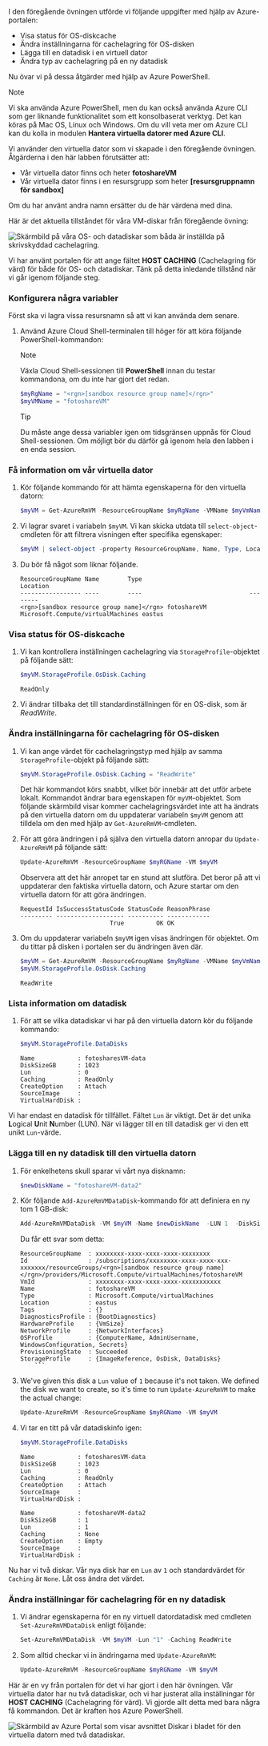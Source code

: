 I den föregående övningen utförde vi följande uppgifter med hjälp av Azure-portalen:

- Visa status för OS-diskcache
- Ändra inställningarna för cachelagring för OS-disken
- Lägga till en datadisk i en virtuell dator
- Ändra typ av cachelagring på en ny datadisk

Nu övar vi på dessa åtgärder med hjälp av Azure PowerShell. 

> [!NOTE]
> Vi ska använda Azure PowerShell, men du kan också använda Azure CLI som ger liknande funktionalitet som ett konsolbaserat verktyg. Det kan köras på Mac OS, Linux och Windows. Om du vill veta mer om Azure CLI kan du kolla in modulen **Hantera virtuella datorer med Azure CLI**.

Vi använder den virtuella dator som vi skapade i den föregående övningen. Åtgärderna i den här labben förutsätter att:

- Vår virtuella dator finns och heter **fotoshareVM**
- Vår virtuella dator finns i en resursgrupp som heter **<rgn>[resursgruppnamn för sandbox]</rgn>**

Om du har använt andra namn ersätter du de här värdena med dina.

Här är det aktuella tillståndet för våra VM-diskar från föregående övning:

![Skärmbild på våra OS- och datadiskar som båda är inställda på skrivskyddad cachelagring.](../media/disks-final-config-portal.PNG)

Vi har använt portalen för att ange fältet **HOST CACHING** (Cachelagring för värd) för både för OS- och datadiskar. Tänk på detta inledande tillstånd när vi går igenom följande steg.

### <a name="set-up-some-variables"></a>Konfigurera några variabler

Först ska vi lagra vissa resursnamn så att vi kan använda dem senare.

1. Använd Azure Cloud Shell-terminalen till höger för att köra följande PowerShell-kommandon:

    > [!NOTE]
    > Växla Cloud Shell-sessionen till **PowerShell** innan du testar kommandona, om du inte har gjort det redan.
    
    ```powershell
    $myRgName = "<rgn>[sandbox resource group name]</rgn>"
    $myVMName = "fotoshareVM"
    ```
    
    > [!TIP]
    > Du måste ange dessa variabler igen om tidsgränsen uppnås för Cloud Shell-sessionen. Om möjligt bör du därför gå igenom hela den labben i en enda session.
    
### <a name="get-info-about-our-vm"></a>Få information om vår virtuella dator

1. Kör följande kommando för att hämta egenskaperna för den virtuella datorn:

    ```powershell
    $myVM = Get-AzureRmVM -ResourceGroupName $myRgName -VMName $myVmName
    ```
    
1. Vi lagrar svaret i variabeln `$myVM`. Vi kan skicka utdata till `select-object`-cmdleten för att filtrera visningen efter specifika egenskaper:

    ```powershell
    $myVM | select-object -property ResourceGroupName, Name, Type, Location
    ```
    
1. Du bör få något som liknar följande.

    ```output
    ResourceGroupName Name        Type                              Location
    ----------------- ----        ----                              --------
    <rgn>[sandbox resource group name]</rgn> fotoshareVM Microsoft.Compute/virtualMachines eastus
    ```
    
### <a name="view-os-disk-cache-status"></a>Visa status för OS-diskcache

1. Vi kan kontrollera inställningen cachelagring via `StorageProfile`-objektet på följande sätt:

    ```powershell
    $myVM.StorageProfile.OsDisk.Caching
    ```

    ```output
    ReadOnly
    ```
   
1. Vi ändrar tillbaka det till standardinställningen för en OS-disk, som är _ReadWrite_.

### <a name="change-the-cache-settings-of-the-os-disk"></a>Ändra inställningarna för cachelagring för OS-disken

1. Vi kan ange värdet för cachelagringstyp med hjälp av samma `StorageProfile`-objekt på följande sätt:

    ```powershell
    $myVM.StorageProfile.OsDisk.Caching = "ReadWrite"
    ```
    
    Det här kommandot körs snabbt, vilket bör innebär att det utför arbete lokalt. Kommandot ändrar bara egenskapen för `myVM`-objektet. Som följande skärmbild visar kommer cachelagringsvärdet inte att ha ändrats på den virtuella datorn om du uppdaterar variabeln `$myVM` genom att tilldela om den med hjälp av `Get-AzureRmVM`-cmdleten.

1. För att göra ändringen i på själva den virtuella datorn anropar du `Update-AzureRmVM` på följande sätt:

    ```powershell
    Update-AzureRmVM -ResourceGroupName $myRGName -VM $myVM
    ```
    
    Observera att det här anropet tar en stund att slutföra. Det beror på att vi uppdaterar den faktiska virtuella datorn, och Azure startar om den virtuella datorn för att göra ändringen.

    ```output
    RequestId IsSuccessStatusCode StatusCode ReasonPhrase
    --------- ------------------- ---------- ------------
                             True         OK OK
    ```
    
1. Om du uppdaterar variabeln `$myVM` igen visas ändringen för objektet. Om du tittar på disken i portalen ser du ändringen även där. 

    ```powershell
    $myVM = Get-AzureRmVM -ResourceGroupName $myRgName -VMName $myVmName
    $myVM.StorageProfile.OsDisk.Caching
    ```
    
    ```output
    ReadWrite
    ```
    
### <a name="list-data-disk-info"></a>Lista information om datadisk

1. För att se vilka datadiskar vi har på den virtuella datorn kör du följande kommando:

    ```powershell
    $myVM.StorageProfile.DataDisks
    ```
    
    ```output
    Name            : fotosharesVM-data
    DiskSizeGB      : 1023
    Lun             : 0
    Caching         : ReadOnly
    CreateOption    : Attach
    SourceImage     :
    VirtualHardDisk :
    ```
    
Vi har endast en datadisk för tillfället. Fältet `Lun` är viktigt. Det är det unika **L**ogical **U**nit **N**umber (LUN). När vi lägger till en till datadisk ger vi den ett unikt `Lun`-värde.

### <a name="add-a-new-data-disk-to-our-vm"></a>Lägga till en ny datadisk till den virtuella datorn

1. För enkelhetens skull sparar vi vårt nya disknamn:

    ```powershell
    $newDiskName = "fotoshareVM-data2"
    ```
    
1. Kör följande `Add-AzureRmVMDataDisk`-kommando för att definiera en ny tom 1 GB-disk:

    ```powershell
    Add-AzureRmVMDataDisk -VM $myVM -Name $newDiskName  -LUN 1  -DiskSizeinGB 1 -CreateOption Empty
    ```
    Du får ett svar som detta:

    ```output
    ResourceGroupName  : xxxxxxxx-xxxx-xxxx-xxxx-xxxxxxxx
    Id                 : /subscriptions/xxxxxxxx-xxxx-xxxx-xxx-xxxxxxx/resourceGroups/<rgn>[sandbox resource group name]</rgn>/providers/Microsoft.Compute/virtualMachines/fotoshareVM
    VmId               : xxxxxxxx-xxxx-xxxx-xxxx-xxxxxxxxxxx
    Name               : fotoshareVM
    Type               : Microsoft.Compute/virtualMachines
    Location           : eastus
    Tags               : {}
    DiagnosticsProfile : {BootDiagnostics}
    HardwareProfile    : {VmSize}
    NetworkProfile     : {NetworkInterfaces}
    OSProfile          : {ComputerName, AdminUsername, WindowsConfiguration, Secrets}
    ProvisioningState  : Succeeded
    StorageProfile     : {ImageReference, OsDisk, DataDisks}
        ```
    
1. We've given this disk a `Lun` value of `1` because it's not taken. We defined the disk we want to create, so it's time to run `Update-AzureRmVM` to make the actual change:

    ```powershell
    Update-AzureRmVM -ResourceGroupName $myRGName -VM $myVM
    ```
    
1. Vi tar en titt på vår datadiskinfo igen:

    ```powershell
    $myVM.StorageProfile.DataDisks
    ```
    
    ```output
    Name            : fotosharesVM-data
    DiskSizeGB      : 1023
    Lun             : 0
    Caching         : ReadOnly
    CreateOption    : Attach
    SourceImage     :
    VirtualHardDisk :
    
    Name            : fotoshareVM-data2
    DiskSizeGB      : 1
    Lun             : 1
    Caching         : None
    CreateOption    : Empty
    SourceImage     :
    VirtualHardDisk :
    ```

Nu har vi två diskar. Vår nya disk har en `Lun` av `1` och standardvärdet för `Caching` är `None`. Låt oss ändra det värdet.

### <a name="change-cache-settings-of-new-data-disk"></a>Ändra inställningar för cachelagring för en ny datadisk

1. Vi ändrar egenskaperna för en ny virtuell datordatadisk med cmdleten `Set-AzureRmVMDataDisk` enligt följande:

    ```powershell
    Set-AzureRmVMDataDisk -VM $myVM -Lun "1" -Caching ReadWrite
    ```
    
1. Som alltid checkar vi in ändringarna med `Update-AzureRmVM`:

    ```powershell
    Update-AzureRmVM -ResourceGroupName $myRGName -VM $myVM
    ```
    
Här är en vy från portalen för det vi har gjort i den här övningen. Vår virtuella dator har nu två datadiskar, och vi har justerat alla inställningar för **HOST CACHING** (Cachelagring för värd). Vi gjorde allt detta med bara några få kommandon. Det är kraften hos Azure PowerShell.

![Skärmbild av Azure Portal som visar avsnittet Diskar i bladet för den virtuella datorn med två datadiskar.](../media/disks-final-config-portal2.png)
